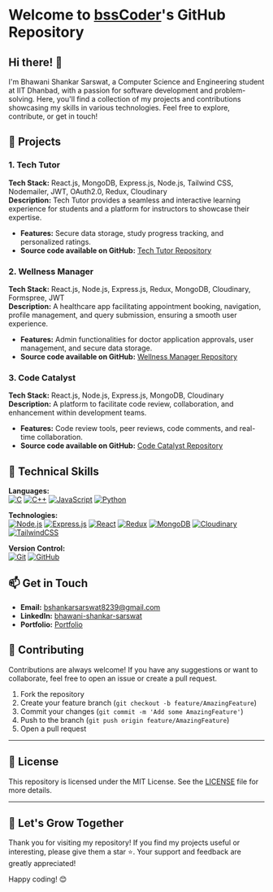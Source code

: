 # Welcome to [bssCoder](https://github.com/bssCoder)'s GitHub Repository

## Hi there! 👋

I'm Bhawani Shankar Sarswat, a Computer Science and Engineering student at IIT Dhanbad, with a passion for software development and problem-solving. Here, you'll find a collection of my projects and contributions showcasing my skills in various technologies. Feel free to explore, contribute, or get in touch!

## 🌟 Projects

### 1. Tech Tutor
**Tech Stack:** React.js, MongoDB, Express.js, Node.js, Tailwind CSS, Nodemailer, JWT, OAuth2.0, Redux, Cloudinary  
**Description:** Tech Tutor provides a seamless and interactive learning experience for students and a platform for instructors to showcase their expertise.  
- **Features:** Secure data storage, study progress tracking, and personalized ratings.
- **Source code available on GitHub:** [Tech Tutor Repository](https://github.com/bssCoder/tech-tutor)

### 2. Wellness Manager
**Tech Stack:** React.js, Node.js, Express.js, Redux, MongoDB, Cloudinary, Formspree, JWT  
**Description:** A healthcare app facilitating appointment booking, navigation, profile management, and query submission, ensuring a smooth user experience.  
- **Features:** Admin functionalities for doctor application approvals, user management, and secure data storage.
- **Source code available on GitHub:** [Wellness Manager Repository](https://github.com/bssCoder/wellness-manager)

### 3. Code Catalyst
**Tech Stack:** React.js, Node.js, Express.js, MongoDB, Cloudinary  
**Description:** A platform to facilitate code review, collaboration, and enhancement within development teams.  
- **Features:** Code review tools, peer reviews, code comments, and real-time collaboration.
- **Source code available on GitHub:** [Code Catalyst Repository](https://github.com/bssCoder/code-catalyst)


## 🔧 Technical Skills

**Languages:**  
[![C](https://img.shields.io/badge/-C-00599C?style=flat-square&logo=c&logoColor=white)](https://en.wikipedia.org/wiki/C_(programming_language))
[![C++](https://img.shields.io/badge/-C++-00599C?style=flat-square&logo=c%2B%2B&logoColor=white)](https://isocpp.org/)
[![JavaScript](https://img.shields.io/badge/-JavaScript-F7DF1E?style=flat-square&logo=javascript&logoColor=black)](https://developer.mozilla.org/en-US/docs/Web/JavaScript)
[![Python](https://img.shields.io/badge/-Python-3776AB?style=flat-square&logo=python&logoColor=white)](https://www.python.org/)

**Technologies:**  
[![Node.js](https://img.shields.io/badge/-Node.js-339933?style=flat-square&logo=node.js&logoColor=white)](https://nodejs.org/)
[![Express.js](https://img.shields.io/badge/-Express.js-000000?style=flat-square&logo=express&logoColor=white)](https://expressjs.com/)
[![React](https://img.shields.io/badge/-React-61DAFB?style=flat-square&logo=react&logoColor=black)](https://reactjs.org/)
[![Redux](https://img.shields.io/badge/-Redux-764ABC?style=flat-square&logo=redux&logoColor=white)](https://redux.js.org/)
[![MongoDB](https://img.shields.io/badge/-MongoDB-47A248?style=flat-square&logo=mongodb&logoColor=white)](https://www.mongodb.com/)
[![Cloudinary](https://img.shields.io/badge/-Cloudinary-ef6f00?style=flat-square&logo=cloudinary&logoColor=white)](https://cloudinary.com/)
[![TailwindCSS](https://img.shields.io/badge/-TailwindCSS-38B2AC?style=flat-square&logo=tailwindcss&logoColor=white)](https://tailwindcss.com/)


**Version Control:**  
[![Git](https://img.shields.io/badge/-Git-F05032?style=flat-square&logo=git&logoColor=white)](https://git-scm.com/)
[![GitHub](https://img.shields.io/badge/-GitHub-181717?style=flat-square&logo=github&logoColor=white)](https://github.com/)


## 📫 Get in Touch

- **Email:** [bshankarsarswat8239@gmail.com](mailto:bshankarsarswat8239@gmail.com)
- **LinkedIn:** [bhawani-shankar-sarswat](https://www.linkedin.com/in/bhawani-shankar-sarswat)
- **Portfolio:** [Portfolio](https://your-portfolio-link)

## 🤝 Contributing

Contributions are always welcome! If you have any suggestions or want to collaborate, feel free to open an issue or create a pull request.

1. Fork the repository
2. Create your feature branch (`git checkout -b feature/AmazingFeature`)
3. Commit your changes (`git commit -m 'Add some AmazingFeature'`)
4. Push to the branch (`git push origin feature/AmazingFeature`)
5. Open a pull request

---

## 📜 License

This repository is licensed under the MIT License. See the [LICENSE](LICENSE) file for more details.

---

## 🌱 Let's Grow Together

Thank you for visiting my repository! If you find my projects useful or interesting, please give them a star ⭐. Your support and feedback are greatly appreciated!

Happy coding! 😊
